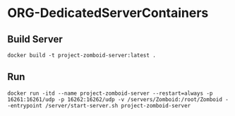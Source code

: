 # ORG-DedicatedServerContainers

## Build Server
```
docker build -t project-zomboid-server:latest .
```

## Run
```
docker run -itd --name project-zomboid-server --restart=always -p 16261:16261/udp -p 16262:16262/udp -v /servers/Zomboid:/root/Zomboid --entrypoint /server/start-server.sh project-zomboid-server
```